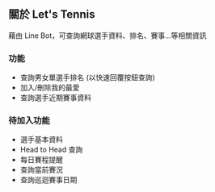 ## 關於 Let's Tennis

藉由 Line Bot，可查詢網球選手資料、排名、賽事...等相關資訊

### 功能

- 查詢男女單選手排名 (以快速回覆按鈕查詢)
- 加入/刪除我的最愛
- 查詢選手近期賽事資料

### 待加入功能

- 選手基本資料
- Head to Head 查詢
- 每日賽程提醒
- 查詢當前賽況
- 查詢巡迴賽事日期